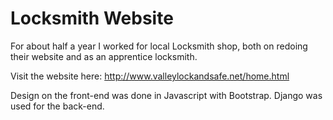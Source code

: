 # Locksmith Website

For about half a year I worked for local Locksmith shop, both on redoing their website and as an apprentice locksmith.

Visit the website here: http://www.valleylockandsafe.net/home.html

Design on the front-end was done in Javascript with Bootstrap. Django was used for the back-end.
